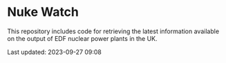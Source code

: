 # Nuke Watch

This repository includes code for retrieving the latest information available on the output of EDF nuclear power plants in the UK.

Last updated: 2023-09-27 09:08